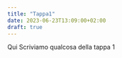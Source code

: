 ```yaml
---
title: "Tappa1"
date: 2023-06-23T13:09:00+02:00
draft: true
---
```


Qui Scriviamo qualcosa della tappa 1